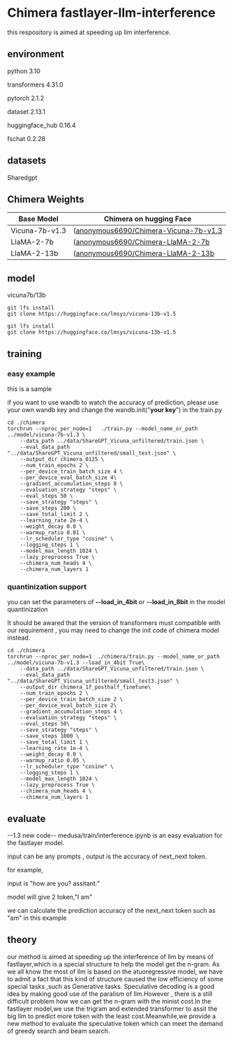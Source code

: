 # Chimera fastlayer-llm-interference

this respository is aimed at speeding up  llm interference.

## environment
python 3.10

transformers 4.31.0

pytorch 2.1.2

dataset 2.13.1

huggingface_hub     0.16.4 

fschat 0.2.28

## datasets
Sharedgpt


## Chimera Weights
|Base Model|Chimera on hugging Face|
|-------|-------|
|Vicuna-7b-v1.3|([anonymous6690/Chimera-Vicuna-7b-v1.3](https://huggingface.co/anonymous6690/Chimera-Vicuna-7b-v1.3)|
|LlaMA-2-7b|([anonymous6690/Chimera-LlaMA-2-7b](https://huggingface.co/anonymous6690/Chimera-LlaMA-2-7b)|
|LlaMA-2-13b|([anonymous6690/Chimera-LlaMA-2-13b](https://huggingface.co/anonymous6690/Chimera-LlaMA-2-13b)|


## model
vicuna7b/13b
```
git lfs install
git clone https://huggingface.co/lmsys/vicuna-13b-v1.5
```
```
git lfs install
git clone https://huggingface.co/lmsys/vicuna-13b-v1.5
```

## training

### easy example
this is a sample

if you want to use wandb to watch the accuracy of prediction, please use your own wandb key and change the wandb.init("**your key**") in the train.py

```
cd ./chimera
torchrun --nproc_per_node=1   ./train.py --model_name_or_path ../model/vicuna-7b-v1.3 \
    --data_path ../data/ShareGPT_Vicuna_unfiltered/train.json \
    --eval_data_path  "../data/ShareGPT_Vicuna_unfiltered/small_test.json" \
    --output_dir chimera_0125 \
    --num_train_epochs 2 \
    --per_device_train_batch_size 4 \
    --per_device_eval_batch_size 4\
    --gradient_accumulation_steps 8 \
    --evaluation_strategy "steps" \
    --eval_steps 50 \
    --save_strategy "steps" \
    --save_steps 200 \
    --save_total_limit 2 \
    --learning_rate 2e-4 \
    --weight_decay 0.0 \
    --warmup_ratio 0.01 \
    --lr_scheduler_type "cosine" \
    --logging_steps 1 \
    --model_max_length 1024 \
    --lazy_preprocess True \
    --chimera_num_heads 4 \
    --chimera_num_layers 1
```
### quantinization support 

you can set  the parameters of **--load_in_4bit** or **--load_in_8bit** in the model quantinization

It should be awared that the version of transformers must compatible with our requirement , you may need to change the init code of chimera model instead.
```
cd ./chimera
torchrun --nproc_per_node=1  ./chimera/train.py --model_name_or_path ../model/vicuna-7b-v1.3 --load_in_4bit True\
    --data_path ../data/ShareGPT_Vicuna_unfiltered/train.json \
    --eval_data_path  "../data/ShareGPT_Vicuna_unfiltered/small_test3.json" \
    --output_dir chimera_1f_posthalf_finetune\
    --num_train_epochs 2 \
    --per_device_train_batch_size 2 \
    --per_device_eval_batch_size 2\
    --gradient_accumulation_steps 4 \
    --evaluation_strategy "steps" \
    --eval_steps 50\
    --save_strategy "steps" \
    --save_steps 1000 \
    --save_total_limit 1 \
    --learning_rate 1e-4 \
    --weight_decay 0.0 \
    --warmup_ratio 0.05 \
    --lr_scheduler_type "cosine" \
    --logging_steps 1 \
    --model_max_length 1024 \
    --lazy_preprocess True \
    --chimera_num_heads 4 \
    --chimera_num_layers 1
```

## evaluate
--1.3 new code--
medusa/train/interference.ipynb is an easy evaluation for the fastlayer model.

input can be  any prompts , output is the accuracy of next_next token.

for example, 

input is "how are you? assitant:"

model will give 2 token,"I am"

we can calculate the prediction accuracy of the next_next token such as "am" in this example



## theory
our method is aimed at speeding up the interference of llm by means of fastlayer,which is a special structure to help the model get the n-gram. As we all know the most of llm is based on the atuoregressive model, we have to admit a fact that this kind  of structure caused the low efficiency of some special tasks ,such as Generative tasks.  Speculative decoding is a good idea by making good use of the paralism of llm.However , there is a still difficult problem how we can get the n-gram with the minist cost.In the fastlayer model,we use the trigram and extended transformer to assit the big llm to predict more token with the least cost.Meanwhile,we provide a new method to evaluate the speculative token which can meet the demand of greedy search and beam search. 
